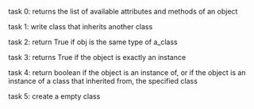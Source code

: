 task 0: returns the list of available attributes and methods of an object

task 1: write class that inherits another class

task 2: return True if obj is the same type of a_class

task 3: returns True if the object is exactly an instance

task 4: return boolean if the object is an instance of, or if the object is an instance of a class that inherited from, the specified class

task 5: create a empty class